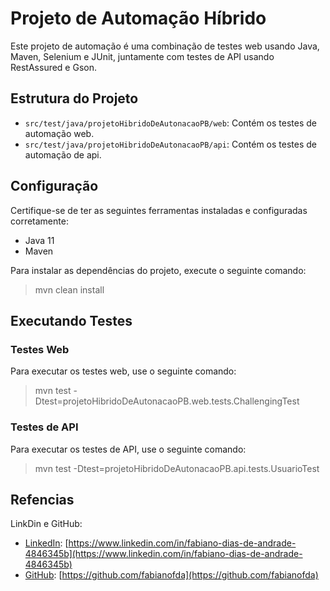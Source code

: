# Projeto de Automação Híbrido

Este projeto de automação é uma combinação de testes web usando Java, Maven, Selenium e JUnit, juntamente com testes de API usando RestAssured e Gson.

## Estrutura do Projeto

- `src/test/java/projetoHibridoDeAutonacaoPB/web`: Contém os testes de automação web.
- `src/test/java/projetoHibridoDeAutonacaoPB/api`: Contém os testes de automação de api.


## Configuração

Certifique-se de ter as seguintes ferramentas instaladas e configuradas corretamente:

- Java 11
- Maven

Para instalar as dependências do projeto, execute o seguinte comando:

> mvn clean install

## Executando Testes

### Testes Web

Para executar os testes web, use o seguinte comando:
>mvn test -Dtest=projetoHibridoDeAutonacaoPB.web.tests.ChallengingTest


### Testes de API


Para executar os testes de API, use o seguinte comando:
>mvn test -Dtest=projetoHibridoDeAutonacaoPB.api.tests.UsuarioTest


## Refencias
LinkDin e GitHub:

- [LinkedIn](Fabiano-dias-de-andrade): [https://www.linkedin.com/in/fabiano-dias-de-andrade-4846345b](https://www.linkedin.com/in/fabiano-dias-de-andrade-4846345b)
- [GitHub](Fabianofda): [https://github.com/fabianofda](https://github.com/fabianofda)
